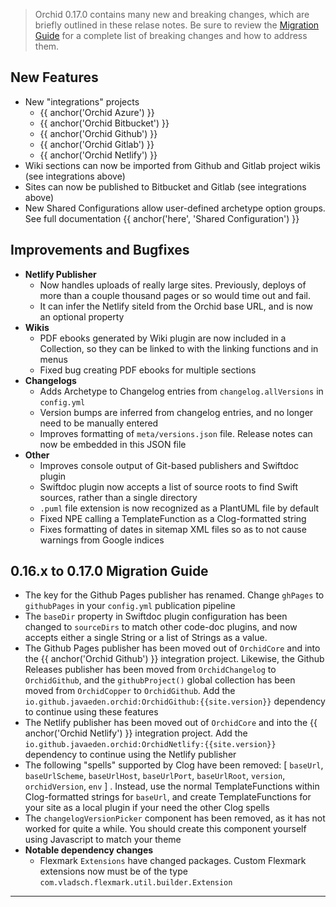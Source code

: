 ---
---

> Orchid 0.17.0 contains many new and breaking changes, which are briefly outlined in these relase notes. Be sure to 
> review the [Migration Guide](#016x-to-0170-migration-guide) for a complete list of breaking changes and how to 
> address them. 

## New Features 

- New "integrations" projects
    - {{ anchor('Orchid Azure') }}
    - {{ anchor('Orchid Bitbucket') }}
    - {{ anchor('Orchid Github') }}
    - {{ anchor('Orchid Gitlab') }}
    - {{ anchor('Orchid Netlify') }}
- Wiki sections can now be imported from Github and Gitlab project wikis (see integrations above)
- Sites can now be published to Bitbucket and Gitlab (see integrations above)
- New Shared Configurations allow user-defined archetype option groups. See full documentation 
{{ anchor('here', 'Shared Configuration') }}

## Improvements and Bugfixes

- **Netlify Publisher**
    - Now handles uploads of really large sites. Previously, deploys of more than a couple thousand pages or so would 
        time out and fail.
    - It can infer the Netlify siteId from the Orchid base URL, and is now an optional property
- **Wikis**
    - PDF ebooks generated by Wiki plugin are now included in a Collection, so they can be linked to with the linking 
        functions and in menus
    - Fixed bug creating PDF ebooks for multiple sections
- **Changelogs**
    - Adds Archetype to Changelog entries from `changelog.allVersions` in `config.yml`
    - Version bumps are inferred from changelog entries, and no longer need to be manually entered
    - Improves formatting of `meta/versions.json` file. Release notes can now be embedded in this JSON file
- **Other**
    - Improves console output of Git-based publishers and Swiftdoc plugin
    - Swiftdoc plugin now accepts a list of source roots to find Swift sources, rather than a single directory
    - `.puml` file extension is now recognized as a PlantUML file by default
    - Fixed NPE calling a TemplateFunction as a Clog-formatted string
    - Fixes formatting of dates in sitemap XML files so as to not cause warnings from Google indices

## 0.16.x to 0.17.0 Migration Guide 

- The key for the Github Pages publisher has renamed. Change `ghPages` to `githubPages` in your `config.yml` publication
    pipeline
- The `baseDir` property in Swiftdoc plugin configuration has been changed to `sourceDirs` to match other code-doc 
    plugins, and now accepts either a single String or a list of Strings as a value.
- The Github Pages publisher has been moved out of `OrchidCore` and into the {{ anchor('Orchid Github') }} integration
    project. Likewise, the Github Releases publisher has been moved from `OrchidChangelog` to `OrchidGithub`, and the 
    `githubProject()` global collection has been moved from `OrchidCopper` to `OrchidGithub`. Add the
    `io.github.javaeden.orchid:OrchidGithub:{{site.version}}` dependency to continue using these features
- The Netlify publisher has been moved out of `OrchidCore` and into the {{ anchor('Orchid Netlify') }} integration
    project. Add the `io.github.javaeden.orchid:OrchidNetlify:{{site.version}}` dependency to continue using the Netlify 
    publisher
- The following "spells" supported by Clog have been removed: [ `baseUrl`, `baseUrlScheme`, `baseUrlHost`, 
    `baseUrlPort`, `baseUrlRoot`, `version`, `orchidVersion`, `env` ] . Instead, use the normal TemplateFunctions within 
    Clog-formatted strings for `baseUrl`, and create TemplateFunctions for your site as a local plugin if your need the
    other Clog spells
- The `changelogVersionPicker` component has been removed, as it has not worked for quite a while. You should create 
    this component yourself using Javascript to match your theme
- **Notable dependency changes**
    - Flexmark `Extensions` have changed packages. Custom Flexmark extensions now must be of the type 
    `com.vladsch.flexmark.util.builder.Extension`

---